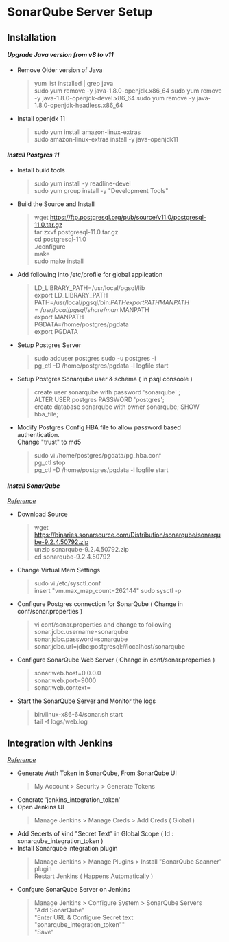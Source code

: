 # SonarQube Server Setup

## Installation  

#### *Upgrade Java version from v8 to v11*
- Remove Older version of Java
    > yum list installed  | grep java  
    sudo yum remove -y java-1.8.0-openjdk.x86_64
    sudo yum remove -y java-1.8.0-openjdk-devel.x86_64
    sudo yum remove -y java-1.8.0-openjdk-headless.x86_64
- Install openjdk 11
    > sudo yum install amazon-linux-extras  
    sudo amazon-linux-extras install -y java-openjdk11
#### *Install Postgres 11*
- Install build tools
    > sudo yum install -y readline-devel  
    sudo yum group install -y "Development Tools"
- Build the Source and Install
    > wget https://ftp.postgresql.org/pub/source/v11.0/postgresql-11.0.tar.gz  
    tar zxvf postgresql-11.0.tar.gz  
    cd postgresql-11.0  
    ./configure  
    make  
    sudo make install 
- Add following into /etc/profile for global application
    > LD_LIBRARY_PATH=/usr/local/pgsql/lib  
    export LD_LIBRARY_PATH  
    PATH=/usr/local/pgsql/bin:$PATH  
    export PATH  
    MANPATH=/usr/local/pgsql/share/man:$MANPATH  
    export MANPATH  
    PGDATA=/home/postgres/pgdata  
    export PGDATA  
- Setup Postgres Server
    > sudo adduser postgres
    sudo -u postgres -i  
    pg_ctl -D /home/postgres/pgdata -l logfile start  
- Setup Postgres Sonarqube user & schema ( in psql consoole )
    > create user sonarqube with password 'sonarqube' ;  
    ALTER USER postgres PASSWORD 'postgres';  
    create database sonarqube with owner sonarqube;
    SHOW hba_file;
- Modify Postgres Config HBA file to allow password based authentication.  
Change "trust" to md5
    > sudo vi  /home/postgres/pgdata/pg_hba.conf  
    pg_ctl stop  
    pg_ctl -D /home/postgres/pgdata -l logfile start 
#### *Install SonarQube*
[*Reference*](https://docs.sonarqube.org/latest/setup/install-server/)
- Download Source    
    > wget https://binaries.sonarsource.com/Distribution/sonarqube/sonarqube-9.2.4.50792.zip  
    unzip sonarqube-9.2.4.50792.zip  
    cd sonarqube-9.2.4.50792
- Change Virtual Mem Settings
    > sudo vi /etc/sysctl.conf  
    insert "vm.max_map_count=262144"
    sudo sysctl -p  
- Configure Postgres connection for SonarQube ( Change in conf/sonar.properties )
    > vi conf/sonar.properties and change to following  
    sonar.jdbc.username=sonarqube  
    sonar.jdbc.password=sonarqube  
    sonar.jdbc.url=jdbc:postgresql://localhost/sonarqube  
- Configure SonarQube Web Server ( Change in conf/sonar.properties )
    > sonar.web.host=0.0.0.0  
    sonar.web.port=9000  
    sonar.web.context=  
- Start the SonarQube Server and Monitor the logs 
    > bin/linux-x86-64/sonar.sh start  
    tail -f logs/web.log

## Integration with Jenkins 
[*Reference*](https://docs.sonarqube.org/latest/analysis/jenkins/)
- Generate Auth Token in SonarQube, From SonarQube UI
    > My Account > Security > Generate Tokens 
- Generate 'jenkins_integration_token'
- Open Jenkins UI
    > Manage Jenkins > Manage Creds > Add Creds ( Global )  
- Add Secerts of kind "Secret Text" in Global Scope ( Id : sonarqube_integration_token )
- Install Sonarqube integration plugin
    > Manage Jenkins > Manage Plugins > Install "SonarQube Scanner" plugin  
    Restart Jenkins ( Happens Automatically )
- Confgure SonarQube Server on Jenkins 
    > Manage Jenkins > Configure System > SonarQube Servers  
    "Add SonarQube"  
    "Enter URL & Configure Secret text   "sonarqube_integration_token""  
    "Save"  



